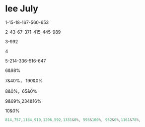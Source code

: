 # lee July 

1-15-18-167-560-653

2-43-67-371-415-445-989

3-992

4

5-214-336-516-647

6&98%	

7&40%，	190&0%

8&0%，65&0%

9&69%,234&16%

10&0%



```java
814,757,1184,919,1206,592,1331&0%, 593&100%, 952&0%,1161&78%,
```

